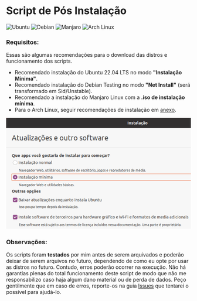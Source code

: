 # Script de Pós Instalação

![Ubuntu](https://img.shields.io/badge/Ubuntu-E95420?style=for-the-badge&logo=ubuntu&logoColor=white) ![Debian](https://img.shields.io/badge/Debian-A81D33?style=for-the-badge&logo=debian&logoColor=white)  ![Manjaro](https://img.shields.io/badge/manjaro-35BF5C?style=for-the-badge&logo=manjaro&logoColor=white) ![Arch Linux](https://img.shields.io/badge/Arch_Linux-1793D1?style=for-the-badge&logo=arch-linux&logoColor=white)

### Requisitos:

Essas são algumas recomendações para o download das distros e funcionamento dos scripts.

- Recomendado instalação do Ubuntu 22.04 LTS no modo **"Instalação Mínima"**.
- Recomendado instalação do Debian Testing no modo **"Net Install"** (será transformado em Sid/Unstable).
- Recomendado a instalação do Manjaro Linux com a **.iso de instalação mínima**.
- Para o Arch Linux, seguir recomendações de instalação em [anexo](/arch/Arch-Install.md).

![](/imgs/compiled.gif)

### Observações:

Os scripts foram **testados** por mim antes de serem arquivados e poderão deixar de serem arquivos no futuro, dependendo de como eu opte por usar as distros no futuro. Contudo, erros poderão ocorrer na execução. Não há garantias plenas do total funcionamento deste script de modo que não me responsabilizo caso haja algum dano material ou de perda de dados. Peço gentilmente que em caso de erros, reporte-os na guia [Issues](https://github.com/ciro-mota/Meu-Pos-Instalacao/issues) que tentarei o possível para ajudá-lo.